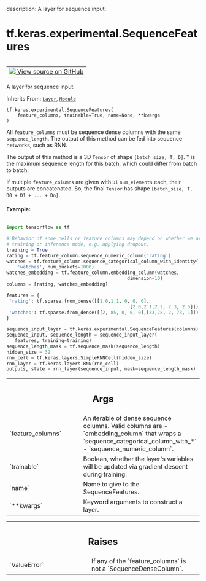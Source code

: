 description: A layer for sequence input.

<div itemscope itemtype="http://developers.google.com/ReferenceObject">
<meta itemprop="name" content="tf.keras.experimental.SequenceFeatures" />
<meta itemprop="path" content="Stable" />
<meta itemprop="property" content="__init__"/>
</div>

# tf.keras.experimental.SequenceFeatures

<!-- Insert buttons and diff -->

<table class="tfo-notebook-buttons tfo-api nocontent" align="left">
<td>
  <a target="_blank" href="https://github.com/keras-team/keras/tree/v2.15.0/keras/feature_column/sequence_feature_column.py#L33-L183">
    <img src="https://www.tensorflow.org/images/GitHub-Mark-32px.png" />
    View source on GitHub
  </a>
</td>
</table>



A layer for sequence input.

Inherits From: [`Layer`](../../../tf/keras/layers/Layer.md), [`Module`](../../../tf/Module.md)

<pre class="devsite-click-to-copy prettyprint lang-py tfo-signature-link">
<code>tf.keras.experimental.SequenceFeatures(
    feature_columns, trainable=True, name=None, **kwargs
)
</code></pre>



<!-- Placeholder for "Used in" -->

All `feature_columns` must be sequence dense columns with the same
`sequence_length`. The output of this method can be fed into sequence
networks, such as RNN.

The output of this method is a 3D `Tensor` of shape `[batch_size, T, D]`.
`T` is the maximum sequence length for this batch, which could differ from
batch to batch.

If multiple `feature_columns` are given with `Di` `num_elements` each, their
outputs are concatenated. So, the final `Tensor` has shape
`[batch_size, T, D0 + D1 + ... + Dn]`.

#### Example:



```python

import tensorflow as tf

# Behavior of some cells or feature columns may depend on whether we are in
# training or inference mode, e.g. applying dropout.
training = True
rating = tf.feature_column.sequence_numeric_column('rating')
watches = tf.feature_column.sequence_categorical_column_with_identity(
    'watches', num_buckets=1000)
watches_embedding = tf.feature_column.embedding_column(watches,
                                            dimension=10)
columns = [rating, watches_embedding]

features = {
 'rating': tf.sparse.from_dense([[1.0,1.1, 0, 0, 0],
                                             [2.0,2.1,2.2, 2.3, 2.5]]),
 'watches': tf.sparse.from_dense([[2, 85, 0, 0, 0],[33,78, 2, 73, 1]])
}

sequence_input_layer = tf.keras.experimental.SequenceFeatures(columns)
sequence_input, sequence_length = sequence_input_layer(
   features, training=training)
sequence_length_mask = tf.sequence_mask(sequence_length)
hidden_size = 32
rnn_cell = tf.keras.layers.SimpleRNNCell(hidden_size)
rnn_layer = tf.keras.layers.RNN(rnn_cell)
outputs, state = rnn_layer(sequence_input, mask=sequence_length_mask)
```

<!-- Tabular view -->
 <table class="responsive fixed orange">
<colgroup><col width="214px"><col></colgroup>
<tr><th colspan="2"><h2 class="add-link">Args</h2></th></tr>

<tr>
<td>
`feature_columns`<a id="feature_columns"></a>
</td>
<td>
An iterable of dense sequence columns. Valid columns
are
- `embedding_column` that wraps a
  `sequence_categorical_column_with_*`
- `sequence_numeric_column`.
</td>
</tr><tr>
<td>
`trainable`<a id="trainable"></a>
</td>
<td>
Boolean, whether the layer's variables will be updated via
gradient descent during training.
</td>
</tr><tr>
<td>
`name`<a id="name"></a>
</td>
<td>
Name to give to the SequenceFeatures.
</td>
</tr><tr>
<td>
`**kwargs`<a id="**kwargs"></a>
</td>
<td>
Keyword arguments to construct a layer.
</td>
</tr>
</table>



<!-- Tabular view -->
 <table class="responsive fixed orange">
<colgroup><col width="214px"><col></colgroup>
<tr><th colspan="2"><h2 class="add-link">Raises</h2></th></tr>

<tr>
<td>
`ValueError`<a id="ValueError"></a>
</td>
<td>
If any of the `feature_columns` is not a
`SequenceDenseColumn`.
</td>
</tr>
</table>



